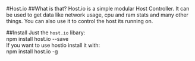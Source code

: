 #Host.io
##What is that?
Host.io is a simple modular Host Controller. It can be used to get data like network usage, cpu and ram stats and many other things. You can also use it to control the host its running on.

##Install
Just the `host.io` libary:  
	npm install host.io --save  
If you want to use hostio install it with:  
npm install host.io -g
